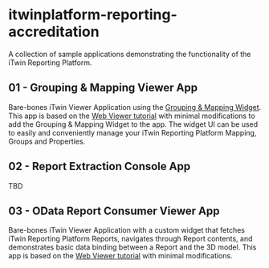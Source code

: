 # itwinplatform-reporting-accreditation
A collection of sample applications demonstrating the functionality of the iTwin Reporting Platform.

## 01 - Grouping & Mapping Viewer App
Bare-bones iTwin Viewer Application using the [Grouping & Mapping Widget](https://www.npmjs.com/package/@itwin/grouping-mapping-widget). This app is based on the [Web Viewer tutorial](https://www.itwinjs.org/learning/tutorials/develop-web-viewer/#developing-a-web-viewer) with minimal modifications to add the Grouping & Mapping Widget to the app. The widget UI can be used to easily and conveniently manage your iTwin Reporting Platform Mapping, Groups and Properties.

## 02 - Report Extraction Console App
TBD

## 03 - OData Report Consumer Viewer App
Bare-bones iTwin Viewer Application with a custom widget that fetches iTwin Reporting Platform Reports, navigates through Report contents, and demonstrates basic data binding between a Report and the 3D model. This app is based on the [Web Viewer tutorial](https://www.itwinjs.org/learning/tutorials/develop-web-viewer/#developing-a-web-viewer) with minimal modifications.
